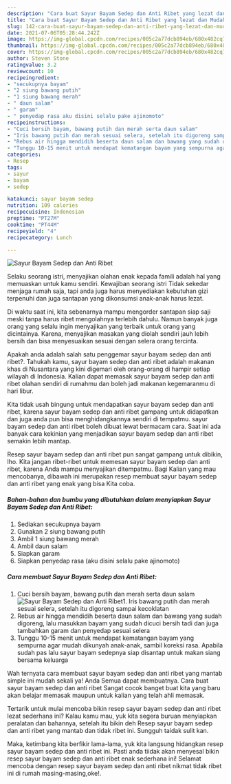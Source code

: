 ```yaml
---
description: "Cara buat Sayur Bayam Sedep dan Anti Ribet yang lezat dan Mudah Dibuat"
title: "Cara buat Sayur Bayam Sedep dan Anti Ribet yang lezat dan Mudah Dibuat"
slug: 142-cara-buat-sayur-bayam-sedep-dan-anti-ribet-yang-lezat-dan-mudah-dibuat
date: 2021-07-06T05:28:44.242Z
image: https://img-global.cpcdn.com/recipes/005c2a77dcb894eb/680x482cq70/sayur-bayam-sedep-dan-anti-ribet-foto-resep-utama.jpg
thumbnail: https://img-global.cpcdn.com/recipes/005c2a77dcb894eb/680x482cq70/sayur-bayam-sedep-dan-anti-ribet-foto-resep-utama.jpg
cover: https://img-global.cpcdn.com/recipes/005c2a77dcb894eb/680x482cq70/sayur-bayam-sedep-dan-anti-ribet-foto-resep-utama.jpg
author: Steven Stone
ratingvalue: 3.2
reviewcount: 10
recipeingredient:
- "secukupnya bayam"
- "2 siung bawang putih"
- "1 siung bawang merah"
- " daun salam"
- " garam"
- " penyedap rasa aku disini selalu pake ajinomoto"
recipeinstructions:
- "Cuci bersih bayam, bawang putih dan merah serta daun salam"
- "Iris bawang putih dan merah sesuai selera, setelah itu digoreng sampai kecoklatan"
- "Rebus air hingga mendidih beserta daun salam dan bawang yang sudah digoreng, lalu masukkan bayam yang sudah dicuci bersih tadi dan juga tambahkan garam dan penyedap sesuai selera"
- "Tunggu 10-15 menit untuk mendapat kematangan bayam yang sempurna agar mudah dikunyah anak-anak, sambil koreksi rasa. Apabila sudah pas lalu sayur bayam sedepnya siap disantap untuk makan siang bersama keluarga"
categories:
- Resep
tags:
- sayur
- bayam
- sedep

katakunci: sayur bayam sedep 
nutrition: 109 calories
recipecuisine: Indonesian
preptime: "PT27M"
cooktime: "PT44M"
recipeyield: "4"
recipecategory: Lunch

---
```



![Sayur Bayam Sedep dan Anti Ribet](https://img-global.cpcdn.com/recipes/005c2a77dcb894eb/680x482cq70/sayur-bayam-sedep-dan-anti-ribet-foto-resep-utama.jpg)

Selaku seorang istri, menyajikan olahan enak kepada famili adalah hal yang memuaskan untuk kamu sendiri. Kewajiban seorang istri Tidak sekedar menjaga rumah saja, tapi anda juga harus menyediakan kebutuhan gizi terpenuhi dan juga santapan yang dikonsumsi anak-anak harus lezat.

Di waktu  saat ini, kita sebenarnya mampu mengorder santapan siap saji meski tanpa harus ribet mengolahnya terlebih dahulu. Namun banyak juga orang yang selalu ingin menyajikan yang terbaik untuk orang yang dicintainya. Karena, menyajikan masakan yang diolah sendiri jauh lebih bersih dan bisa menyesuaikan sesuai dengan selera orang tercinta. 



Apakah anda adalah salah satu penggemar sayur bayam sedep dan anti ribet?. Tahukah kamu, sayur bayam sedep dan anti ribet adalah makanan khas di Nusantara yang kini digemari oleh orang-orang di hampir setiap wilayah di Indonesia. Kalian dapat memasak sayur bayam sedep dan anti ribet olahan sendiri di rumahmu dan boleh jadi makanan kegemaranmu di hari libur.

Kita tidak usah bingung untuk mendapatkan sayur bayam sedep dan anti ribet, karena sayur bayam sedep dan anti ribet gampang untuk didapatkan dan juga anda pun bisa menghidangkannya sendiri di tempatmu. sayur bayam sedep dan anti ribet boleh dibuat lewat bermacam cara. Saat ini ada banyak cara kekinian yang menjadikan sayur bayam sedep dan anti ribet semakin lebih mantap.

Resep sayur bayam sedep dan anti ribet pun sangat gampang untuk dibikin, lho. Kita jangan ribet-ribet untuk memesan sayur bayam sedep dan anti ribet, karena Anda mampu menyajikan ditempatmu. Bagi Kalian yang mau mencobanya, dibawah ini merupakan resep membuat sayur bayam sedep dan anti ribet yang enak yang bisa Kita coba.

<!--inarticleads1-->

##### Bahan-bahan dan bumbu yang dibutuhkan dalam menyiapkan Sayur Bayam Sedep dan Anti Ribet:

1. Sediakan secukupnya bayam
1. Gunakan 2 siung bawang putih
1. Ambil 1 siung bawang merah
1. Ambil  daun salam
1. Siapkan  garam
1. Siapkan  penyedap rasa (aku disini selalu pake ajinomoto)




<!--inarticleads2-->

##### Cara membuat Sayur Bayam Sedep dan Anti Ribet:

1. Cuci bersih bayam, bawang putih dan merah serta daun salam
<img src="https://img-global.cpcdn.com/steps/e4a87701d939c73d/160x128cq70/sayur-bayam-sedep-dan-anti-ribet-langkah-memasak-1-foto.jpg" alt="Sayur Bayam Sedep dan Anti Ribet">1. Iris bawang putih dan merah sesuai selera, setelah itu digoreng sampai kecoklatan
1. Rebus air hingga mendidih beserta daun salam dan bawang yang sudah digoreng, lalu masukkan bayam yang sudah dicuci bersih tadi dan juga tambahkan garam dan penyedap sesuai selera
1. Tunggu 10-15 menit untuk mendapat kematangan bayam yang sempurna agar mudah dikunyah anak-anak, sambil koreksi rasa. Apabila sudah pas lalu sayur bayam sedepnya siap disantap untuk makan siang bersama keluarga




Wah ternyata cara membuat sayur bayam sedep dan anti ribet yang mantab simple ini mudah sekali ya! Anda Semua dapat membuatnya. Cara buat sayur bayam sedep dan anti ribet Sangat cocok banget buat kita yang baru akan belajar memasak maupun untuk kalian yang telah ahli memasak.

Tertarik untuk mulai mencoba bikin resep sayur bayam sedep dan anti ribet lezat sederhana ini? Kalau kamu mau, yuk kita segera buruan menyiapkan peralatan dan bahannya, setelah itu bikin deh Resep sayur bayam sedep dan anti ribet yang mantab dan tidak ribet ini. Sungguh taidak sulit kan. 

Maka, ketimbang kita berfikir lama-lama, yuk kita langsung hidangkan resep sayur bayam sedep dan anti ribet ini. Pasti anda tiidak akan menyesal bikin resep sayur bayam sedep dan anti ribet enak sederhana ini! Selamat mencoba dengan resep sayur bayam sedep dan anti ribet nikmat tidak ribet ini di rumah masing-masing,oke!.

